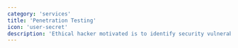 ```yaml
---
category: 'services'
title: 'Penetration Testing'
icon: 'user-secret'
description: 'Ethical hacker motivated is to identify security vulnerabilities and exploits.'
---
```


